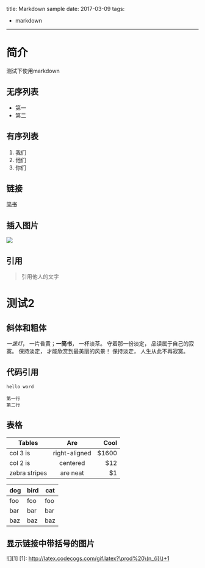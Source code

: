title: Markdown sample
date: 2017-03-09
tags:
- markdown
---

# 简介

测试下使用markdown

## 无序列表

- 第一
- 第二

## 有序列表

1. 我们
2. 他们
3. 你们

## 链接
[简书](http://www.jianshu.com)

## 插入图片
![](http://ww4.sinaimg.cn/bmiddle/aa397b7fjw1dzplsgpdw5j.jpg)

## 引用

> 引用他人的文字

# 测试2

## 斜体和粗体

*一盏灯*， 一片昏黄；**一简书**， 一杯淡茶。 守着那一份淡定， 品读属于自己的寂寞。 保持淡定， 才能欣赏到最美丽的风景！ 保持淡定， 人生从此不再寂寞。

## 代码引用

`hello word`

```
第一行
第二行
```

## 表格

| Tables        | Are           | Cool  |
| ------------- |:-------------:| -----:|
| col 3 is      | right-aligned | $1600 |
| col 2 is      | centered      |   $12 |
| zebra stripes | are neat      |    $1 |

dog | bird | cat
----|------|----
foo | foo  | foo
bar | bar  | bar
baz | baz  | baz

## 显示链接中带括号的图片

![][1]
[1]: http://latex.codecogs.com/gif.latex?\prod%20\(n_{i}\)+1
